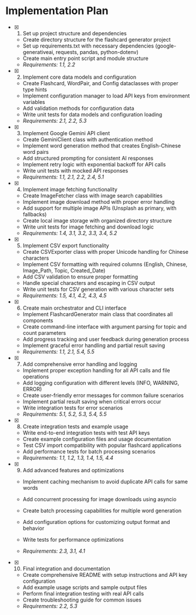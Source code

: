 # Implementation Plan

- [x] 1. Set up project structure and dependencies















  - Create directory structure for the flashcard generator project
  - Set up requirements.txt with necessary dependencies (google-generativeai, requests, pandas, python-dotenv)
  - Create main entry point script and module structure
  - _Requirements: 1.1, 2.2_

- [x] 2. Implement core data models and configuration



































  - Create Flashcard, WordPair, and Config dataclasses with proper type hints
  - Implement configuration manager to load API keys from environment variables
  - Add validation methods for configuration data
  - Write unit tests for data models and configuration loading
  - _Requirements: 2.1, 2.2, 5.3_

- [x] 3. Implement Google Gemini API client









  - Create GeminiClient class with authentication method
  - Implement word generation method that creates English-Chinese word pairs
  - Add structured prompting for consistent AI responses
  - Implement retry logic with exponential backoff for API calls
  - Write unit tests with mocked API responses
  - _Requirements: 1.1, 2.1, 2.2, 2.4, 5.1_

- [x] 4. Implement image fetching functionality





  - Create ImageFetcher class with image search capabilities
  - Implement image download method with proper error handling
  - Add support for multiple image APIs (Unsplash as primary, with fallbacks)
  - Create local image storage with organized directory structure
  - Write unit tests for image fetching and download logic
  - _Requirements: 1.4, 3.1, 3.2, 3.3, 3.4, 5.2_

- [x] 5. Implement CSV export functionality









  - Create CSVExporter class with proper Unicode handling for Chinese characters
  - Implement CSV formatting with required columns (English, Chinese, Image_Path, Topic, Created_Date)
  - Add CSV validation to ensure proper formatting
  - Handle special characters and escaping in CSV output
  - Write unit tests for CSV generation with various character sets
  - _Requirements: 1.5, 4.1, 4.2, 4.3, 4.5_

- [x] 6. Create main orchestrator and CLI interface














  - Implement FlashcardGenerator main class that coordinates all components
  - Create command-line interface with argument parsing for topic and count parameters
  - Add progress tracking and user feedback during generation process
  - Implement graceful error handling and partial result saving
  - _Requirements: 1.1, 2.1, 5.4, 5.5_

- [x] 7. Add comprehensive error handling and logging





  - Implement proper exception handling for all API calls and file operations
  - Add logging configuration with different levels (INFO, WARNING, ERROR)
  - Create user-friendly error messages for common failure scenarios
  - Implement partial result saving when critical errors occur
  - Write integration tests for error scenarios
  - _Requirements: 5.1, 5.2, 5.3, 5.4, 5.5_

- [x] 8. Create integration tests and example usage














  - Write end-to-end integration tests with test API keys
  - Create example configuration files and usage documentation
  - Test CSV import compatibility with popular flashcard applications
  - Add performance tests for batch processing scenarios
  - _Requirements: 1.1, 1.2, 1.3, 1.4, 1.5, 4.4_

- [x] 9. Add advanced features and optimizations









  - Implement caching mechanism to avoid duplicate API calls for same words
  - Add concurrent processing for image downloads using asyncio
  - Create batch processing capabilities for multiple word generation
  - Add configuration options for customizing output format and behavior
  - Write tests for performance optimizations



  - _Requirements: 2.3, 3.1, 4.1_

- [x] 10. Final integration and documentation




  - Create comprehensive README with setup instructions and API key configuration
  - Add example usage scripts and sample output files
  - Perform final integration testing with real API calls
  - Create troubleshooting guide for common issues
  - _Requirements: 2.2, 5.3_